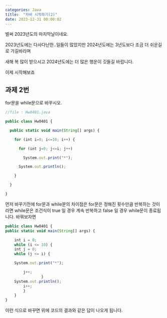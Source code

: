 ```yaml
---
categories: Java
title:  "자바 시작하기(2)"
date: 2023-12-31 00:00:02
---
```


벌써 2023년도의 마지막날이네요.

2023년도에는 다사다난한..일들이 많았지만
2024년도에는 3년도보다 조금 더 쉬운길로 가길바라며 

새해 복 많이 받으시고 2024년도에는 더 많은 행운이 깃들길 바랍니다.

이제 시작해보죠


## 과제 2번

for문을 while문으로 바꾸시오.

```js
//file : Hw0401.java

public class Hw0401 {

  public static void main(String[] args) {

    for (int i=0; i<=10; i++) {

      for (int j=0; j<=i; j++)

        System.out.print("*");

      System.out.println();

    }

  }

}
```

먼저 바꾸기전에 for문과 while문의 차이점은 for문은 정해진 횟수만큼 반복하는 것이라면 while문은 조건식이 true 일 경우 계속 반복하고 false 일 경우 while문이 종료됩니다.
바꿔보자면
```js
public class Hw0401 {
public static void main(String[] args) {

    int i = 0;
    while (i <= 10) {
    int j = 0;
    while (j <= i) {

    System.out.print("*");

        j++;
                }
    System.out.println();
        i++;
        }
    }
}
```
이런 식으로 바꾸면 위에 코드의 결과와 같은 답이 나오게 됩니다.
